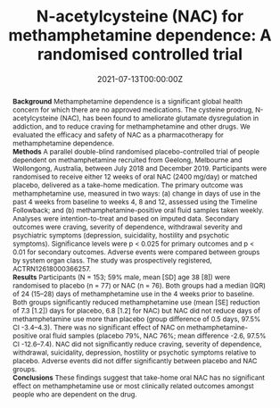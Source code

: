 ﻿---
title: "N-acetylcysteine (NAC) for methamphetamine dependence: A randomised controlled trial"
abstract: "
**Background**
Methamphetamine dependence is a significant global health concern for which there are no approved medications. The cysteine prodrug, N-acetylcysteine (NAC), has been found to ameliorate glutamate dysregulation in addiction, and to reduce craving for methamphetamine and other drugs. We evaluated the efficacy and safety of NAC as a pharmacotherapy for methamphetamine dependence.<br>
**Methods**
A parallel double-blind randomised placebo-controlled trial of people dependent on methamphetamine recruited from Geelong, Melbourne and Wollongong, Australia, between July 2018 and December 2019. Participants were randomised to receive either 12 weeks of oral NAC (2400 mg/day) or matched placebo, delivered as a take-home medication. The primary outcome was methamphetamine use, measured in two ways: (a) change in days of use in the past 4 weeks from baseline to weeks 4, 8 and 12, assessed using the Timeline Followback; and (b) methamphetamine-positive oral fluid samples taken weekly. Analyses were intention-to-treat and based on imputed data. Secondary outcomes were craving, severity of dependence, withdrawal severity and psychiatric symptoms (depression, suicidality, hostility and psychotic symptoms). Significance levels were p < 0.025 for primary outcomes and p < 0.01 for secondary outcomes. Adverse events were compared between groups by system organ class. The study was prospectively registered, ACTRN12618000366257.<br>
**Results**
Participants (N = 153; 59% male, mean [SD] age 38 [8]) were randomised to placebo (n = 77) or NAC (n = 76). Both groups had a median (IQR) of 24 (15–28) days of methamphetamine use in the 4 weeks prior to baseline. Both groups significantly reduced methamphetamine use (mean [SE] reduction of 7.3 [1.2]) days for placebo, 6.8 [1.2] for NAC) but NAC did not reduce days of methamphetamine use more than placebo (group difference of 0.5 days, 97.5% CI -3.4–4.3). There was no significant effect of NAC on methamphetamine-positive oral fluid samples (placebo 79%, NAC 76%; mean difference -2.6, 97.5% CI -12.6–7.4). NAC did not significantly reduce craving, severity of dependence, withdrawal, suicidality, depression, hostility or psychotic symptoms relative to placebo. Adverse events did not differ significantly between placebo and NAC groups.<br>
**Conclusions**
These findings suggest that take-home oral NAC has no significant effect on methamphetamine use or most clinically related outcomes amongst people who are dependent on the drug."
authors:
- Rebecca McKetin
- Olivia M Dean
- Alyna Turner
- Peter J Kelly
- Brendan Quinn
- Dan I Lubman
- Paul Dietze
- Gregory Carter
- Peter Higgs
- Barbara Sinclair
- David Reid
- Amanda L Baker
- Victoria Manning
- Nina te Pas
- Tamsin Thomas
- Ramez Bathish
- Dayle K Raftery
- Anna Wrobel
- Lucy Saunders
- Shalini Arunogiri
- Frank Cordaro
- Harry Hill
- Scott Hall
- admin
- Mohammadreza Mohebbi
- Michael Berk
date: "2021-07-13T00:00:00Z"
doi: "10.1016/j.eclinm.2021.101005"
featured: false
image:
  caption: 'Image credit: [**NPR**]'
  focal_point: ""
  preview_only: false
projects:
- Methamphetamine Treatment
publication: 'EClinicalMedicine'
publication_short: ""
publication_types:
- "2"
publishDate: "2021-07-13T00:00:00Z"
summary: Findings of the N-ICE trial for treatment of methamphetamine dependence using N-acetylcysteine (NAC).
tags:
- Methamphetamines
- Randomised Controlled Trial
url_source: "https://www.sciencedirect.com/science/article/pii/S2589537021002856"
---
